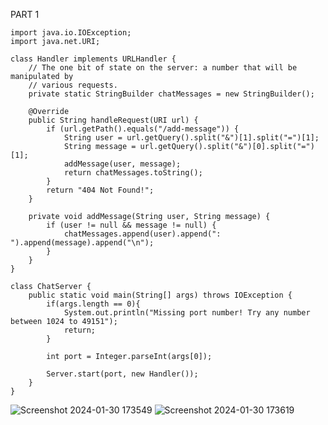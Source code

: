 PART 1
```
import java.io.IOException;
import java.net.URI;

class Handler implements URLHandler {
    // The one bit of state on the server: a number that will be manipulated by
    // various requests.
    private static StringBuilder chatMessages = new StringBuilder();

    @Override
    public String handleRequest(URI url) {
        if (url.getPath().equals("/add-message")) {
            String user = url.getQuery().split("&")[1].split("=")[1];
            String message = url.getQuery().split("&")[0].split("=")[1];
            addMessage(user, message);
            return chatMessages.toString();
        }
        return "404 Not Found!";
    }

    private void addMessage(String user, String message) {
        if (user != null && message != null) {
            chatMessages.append(user).append(": ").append(message).append("\n");
        }
    }
}

class ChatServer {
    public static void main(String[] args) throws IOException {
        if(args.length == 0){
            System.out.println("Missing port number! Try any number between 1024 to 49151");
            return;
        }

        int port = Integer.parseInt(args[0]);

        Server.start(port, new Handler());
    }
}

```
![Screenshot 2024-01-30 173549](https://github.com/3van20230/cse15l-lab-reports/assets/156235233/1bf1efae-5ad2-4460-8462-709360208d5a)
![Screenshot 2024-01-30 173619](https://github.com/3van20230/cse15l-lab-reports/assets/156235233/3254b4e4-2edb-4a5a-b38a-a9b805e41f1a)




